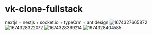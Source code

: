 # vk-clone-fullstack
nextjs + nestjs + socket.io + typeOrm + ant design
![1674327665872](https://user-images.githubusercontent.com/10204493/213883179-1b2709dc-2a54-45be-b910-4085feeb1d9e.jpg)
![1674328322072](https://user-images.githubusercontent.com/10204493/213883349-4967aafe-ed99-4111-a748-0deca3157edc.jpg)
![1674328369214](https://user-images.githubusercontent.com/10204493/213883352-6c6d2d94-77cf-4ac4-9595-d46a62ddaa59.jpg)
![1674328404585](https://user-images.githubusercontent.com/10204493/213883353-e6f22a0b-8983-4673-89fa-01653ebec773.jpg)
